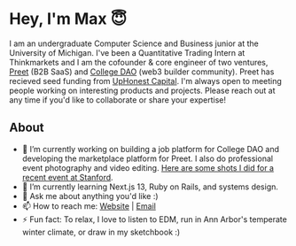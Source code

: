 # Hey, I'm Max 😇
I am an undergraduate Computer Science and Business junior at the University of Michigan. I've been a Quantitative Trading Intern at Thinkmarkets and I am the cofounder & core engineer of two ventures, [Preet](https://preetus.com) (B2B SaaS) and [College DAO](https://collegedao.io/) (web3 builder community). Preet has recieved seed funding from [UpHonest Capital](https://www.uphonestcapital.com/). I'm always open to meeting people working on interesting products and projects. Please reach out at any time if you'd like to collaborate or share your expertise!

## About
- 🔭 I’m currently working on building a job platform for College DAO and developing the marketplace platform for Preet. I also do professional event photography and video editing. [Here are some shots I did for a recent event at Stanford](https://drive.google.com/drive/folders/1HLzzaSd7ggJCKS3IrMFvo_puVJPwdqkY?usp=share_link).
- 🌱 I’m currently learning Next.js 13, Ruby on Rails, and systems design.
- 💬 Ask me about anything you'd like :)
- 📫 How to reach me: [Website](https://mwalts.com) | [Email](mailto:mwalts@umich.edu)
- ⚡ Fun fact: To relax, I love to listen to EDM, run in Ann Arbor's temperate winter climate, or draw in my sketchbook :)
